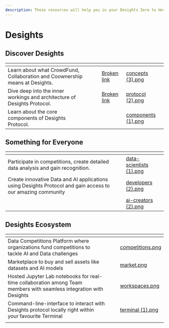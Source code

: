 ```yaml
---
description: These resources will help you in your Desights Zero to Hero Journey 👇
---
```


# Desights



## Discover Desights

<table data-view="cards"><thead><tr><th></th><th></th><th></th><th data-hidden data-card-target data-type="content-ref"></th><th data-hidden data-card-cover data-type="files"></th></tr></thead><tbody><tr><td>Learn about what CrowdFund, Collaboration and Coownership means at Desights.</td><td><br></td><td></td><td><a href="broken-reference">Broken link</a></td><td><a href=".gitbook/assets/concepts (3).png">concepts (3).png</a></td></tr><tr><td>Dive deep into the inner workings and architecture of Desights Protocol.</td><td></td><td></td><td><a href="broken-reference">Broken link</a></td><td><a href=".gitbook/assets/protocol (2).png">protocol (2).png</a></td></tr><tr><td>Learn about the core components of Desights Protocol.</td><td></td><td></td><td></td><td><a href=".gitbook/assets/components (1).png">components (1).png</a></td></tr></tbody></table>

## Something for Everyone

<table data-view="cards"><thead><tr><th></th><th></th><th></th><th data-hidden data-card-cover data-type="files"></th></tr></thead><tbody><tr><td>Participate in competitions, create detailed data analysis and gain recognition.</td><td></td><td></td><td><a href=".gitbook/assets/data-scientists (1).png">data-scientists (1).png</a></td></tr><tr><td>Create innovative Data and AI applications using Desights Protocol and gain access to our amazing community</td><td></td><td></td><td><a href=".gitbook/assets/developers (2).png">developers (2).png</a></td></tr><tr><td></td><td></td><td></td><td><a href=".gitbook/assets/ai-creators (2).png">ai-creators (2).png</a></td></tr></tbody></table>

## Desights  Ecosystem



<table data-view="cards"><thead><tr><th></th><th></th><th></th><th data-hidden data-card-cover data-type="files"></th></tr></thead><tbody><tr><td>Data Competitions Platform where organizations fund competitions to tackle AI and Data challenges</td><td></td><td></td><td><a href=".gitbook/assets/competitions.png">competitions.png</a></td></tr><tr><td>Marketplace to buy and sell assets like datasets and AI models</td><td></td><td></td><td><a href=".gitbook/assets/market.png">market.png</a></td></tr><tr><td>Hosted Jupyter Lab notebooks for real-time collaboration among Team members with seamless integration with Desights</td><td></td><td></td><td><a href=".gitbook/assets/workspaces.png">workspaces.png</a></td></tr><tr><td>Command-line-interface to interact with Desights protocol locally right within your favourite Terminal</td><td></td><td></td><td><a href=".gitbook/assets/terminal (1).png">terminal (1).png</a></td></tr><tr><td></td><td></td><td></td><td></td></tr></tbody></table>
